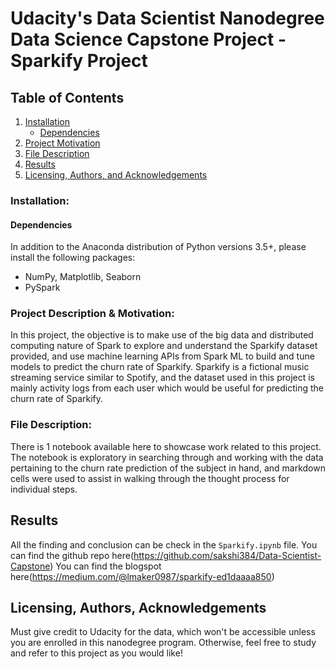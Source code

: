 # Udacity's Data Scientist Nanodegree Data Science Capstone Project - Sparkify Project

## Table of Contents

1. [Installation](#installation)
	* [Dependencies](#dependencies)
2. [Project Motivation](#motivation)
3. [File Description](#files)
4. [Results](#results)
5. [Licensing, Authors, and Acknowledgements](#licensing)

### Installation: <a name="installation"></a>
#### Dependencies <a name="dependencies"></a>
In addition to the Anaconda distribution of Python versions 3.5+, please install the following packages: 
* NumPy, Matplotlib, Seaborn  
* PySpark

### Project Description & Motivation: <a name="motivation"></a>
In this project, the objective is to make use of the big data and distributed computing nature of Spark to explore and understand the Sparkify dataset provided, and use machine learning APIs from Spark ML to build and tune models to predict the churn rate of Sparkify. Sparkify is a fictional music streaming service similar to Spotify, and the dataset used in this project is mainly activity logs from each user which would be useful for predicting the churn rate of Sparkify.

### File Description: <a name="files"></a>
There is 1 notebook available here to showcase work related to this project. The notebook is exploratory in searching through and working with the data pertaining to the churn rate prediction of the subject in hand, and markdown cells were used to assist in walking through the thought process for individual steps.  

## Results<a name="results"></a>
All the finding and conclusion can be check in the ```Sparkify.ipynb``` file.
You can find the github repo here(https://github.com/sakshi384/Data-Scientist-Capstone)
You can find the blogspot here(https://medium.com/@lmaker0987/sparkify-ed1daaaa850)

## Licensing, Authors, Acknowledgements<a name="licensing"></a>
Must give credit to Udacity for the data, which won't be accessible unless you are enrolled in this nanodegree program.  Otherwise, feel free to study and refer to this project as you would like! 